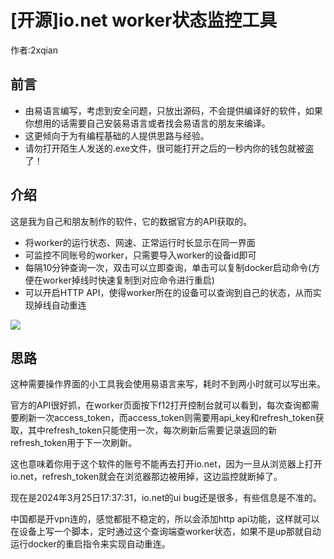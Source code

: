 # [开源]io.net worker状态监控工具

作者:2xqian

## 前言

* 由易语言编写，考虑到安全问题，只放出源码，不会提供编译好的软件，如果你想用的话需要自己安装易语言或者找会易语言的朋友来编译。
* 这更倾向于为有编程基础的人提供思路与经验。
* 请勿打开陌生人发送的.exe文件，很可能打开之后的一秒内你的钱包就被盗了！

## 介绍

这是我为自己和朋友制作的软件，它的数据官方的API获取的。

* 将worker的运行状态、网速、正常运行时长显示在同一界面
* 可监控不同账号的worker，只需要导入worker的设备id即可
* 每隔10分钟查询一次，双击可以立即查询，单击可以复制docker启动命令(方便在worker掉线时快速复制到对应命令进行重启)
* 可以开启HTTP API，使得worker所在的设备可以查询到自己的状态，从而实现掉线自动重连

![](C:\Users\lenovo\Desktop\新建文件夹\1711359025939.jpg)

## 思路

这种需要操作界面的小工具我会使用易语言来写，耗时不到两小时就可以写出来。

官方的API很好抓，在worker页面按下f12打开控制台就可以看到，每次查询都需要刷新一次access_token，而access_token则需要用api_key和refresh_token获取，其中refresh_token只能使用一次，每次刷新后需要记录返回的新refresh_token用于下一次刷新。

这也意味着你用于这个软件的账号不能再去打开io.net，因为一旦从浏览器上打开io.net，refresh_token就会在浏览器那边被用掉，这边监控就断掉了。

现在是2024年3月25日17:37:31，io.net的ui bug还是很多，有些信息是不准的。

中国都是开vpn连的，感觉都挺不稳定的，所以会添加http api功能，这样就可以在设备上写一个脚本，定时通过这个查询端查worker状态，如果不是up那就自动运行docker的重启指令来实现自动重连。